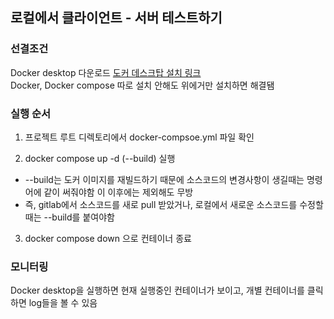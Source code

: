 ## 로컬에서 클라이언트 - 서버 테스트하기

### 선결조건
Docker desktop 다운로드 [도커 데스크탑 설치 링크](https://docs.docker.com/desktop/setup/install/windows-install/)<br>
Docker, Docker compose 따로 설치 안해도 위에거만 설치하면 해결됌

### 실행 순서
1. 프로젝트 루트 디렉토리에서 docker-compsoe.yml 파일 확인

2. docker compose up -d (--build) 실행<br>
- --build는 도커 이미지를 재빌드하기 때문에 소스코드의 변경사항이 생길때는 명령어에 같이 써줘야함
이 이후에는 제외해도 무방<br>
- 즉, gitlab에서 소스코드를 새로 pull 받았거나, 로컬에서 새로운 소스코드를 수정할때는 --build를 붙여야함

3. docker compose down 으로 컨테이너 종료

### 모니터링
Docker desktop을 실행하면 현재 실행중인 컨테이너가 보이고, 개별 컨테이너를 클릭하면 log들을 볼 수 있음

